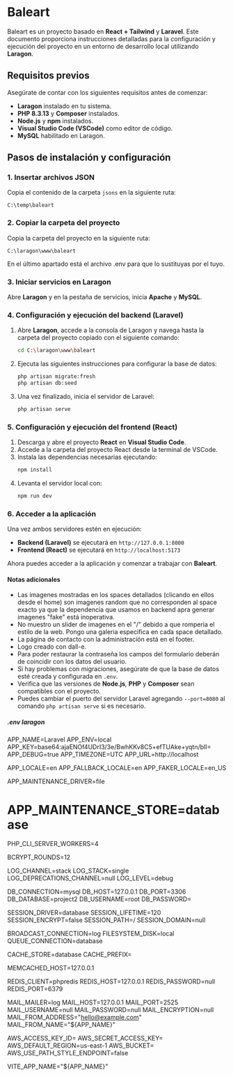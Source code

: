 # Baleart

Baleart es un proyecto basado en **React + Tailwind** y **Laravel**. Este documento proporciona instrucciones detalladas para la configuración y ejecución del proyecto en un entorno de desarrollo local utilizando **Laragon**.

## Requisitos previos

Asegúrate de contar con los siguientes requisitos antes de comenzar:

- **Laragon** instalado en tu sistema.
- **PHP 8.3.13** y **Composer** instalados.
- **Node.js** y **npm** instalados.
- **Visual Studio Code (VSCode)** como editor de código.
- **MySQL** habilitado en Laragon.

## Pasos de instalación y configuración

### 1. Insertar archivos JSON

Copia el contenido de la carpeta `jsons` en la siguiente ruta:

```
C:\temp\baleart
```

### 2. Copiar la carpeta del proyecto

Copia la carpeta del proyecto en la siguiente ruta:

```
C:\laragon\www\baleart
```
En el último apartado está el archivo .env para que lo sustituyas por el tuyo.


### 3. Iniciar servicios en Laragon

Abre **Laragon** y en la pestaña de servicios, inicia **Apache** y **MySQL**.

### 4. Configuración y ejecución del backend (Laravel)

1. Abre **Laragon**, accede a la consola de Laragon y navega hasta la carpeta del proyecto copiado con el siguiente comando:
   ```sh
   cd C:\laragon\www\baleart
   ```
2. Ejecuta las siguientes instrucciones para configurar la base de datos:
   ```sh
   php artisan migrate:fresh
   php artisan db:seed
   ```
3. Una vez finalizado, inicia el servidor de Laravel:
   ```sh
   php artisan serve
   ```

### 5. Configuración y ejecución del frontend (React)

1. Descarga y abre el proyecto **React** en **Visual Studio Code**.
2. Accede a la carpeta del proyecto React desde la terminal de VSCode.
3. Instala las dependencias necesarias ejecutando:
   ```sh
   npm install
   ```
4. Levanta el servidor local con:
   ```sh
   npm run dev
   ```

### 6. Acceder a la aplicación

Una vez ambos servidores estén en ejecución:

- **Backend (Laravel)** se ejecutará en `http://127.0.0.1:8000`
- **Frontend (React)** se ejecutará en `http://localhost:5173`

Ahora puedes acceder a la aplicación y comenzar a trabajar con **Baleart**.

#### Notas adicionales

- Las imagenes mostradas en los spaces detallados (clicando en ellos desde el home) son imagenes random que no corresponden al space exacto ya que la dependencia que usamos en backend apra generar imagenes "fake" está inoperativa.
- No muestro un slider de imagenes en el "/" debido a que romperia el estilo de la web. Pongo una galeria especifica en cada space detallado.
- La página de contacto con la administración está en el footer.
- Logo creado con dall-e.
- Para poder restaurar la contraseña los campos del formulario deberán de coincidir con los datos del usuario.
- Si hay problemas con migraciones, asegúrate de que la base de datos esté creada y configurada en `.env`.
- Verifica que las versiones de **Node.js**, **PHP** y **Composer** sean compatibles con el proyecto.
- Puedes cambiar el puerto del servidor Laravel agregando `--port=8080` al comando `php artisan serve` si es necesario.


##### .env laragon

APP_NAME=Laravel
APP_ENV=local
APP_KEY=base64:ajaENOf4UDrI3/3e/BwhKKv8C5+efTUAke+yqtn/blI=
APP_DEBUG=true
APP_TIMEZONE=UTC
APP_URL=http://localhost

APP_LOCALE=en
APP_FALLBACK_LOCALE=en
APP_FAKER_LOCALE=en_US

APP_MAINTENANCE_DRIVER=file
# APP_MAINTENANCE_STORE=database

PHP_CLI_SERVER_WORKERS=4

BCRYPT_ROUNDS=12

LOG_CHANNEL=stack
LOG_STACK=single
LOG_DEPRECATIONS_CHANNEL=null
LOG_LEVEL=debug

DB_CONNECTION=mysql
DB_HOST=127.0.0.1
DB_PORT=3306
DB_DATABASE=project2
DB_USERNAME=root
DB_PASSWORD=

SESSION_DRIVER=database
SESSION_LIFETIME=120
SESSION_ENCRYPT=false
SESSION_PATH=/
SESSION_DOMAIN=null

BROADCAST_CONNECTION=log
FILESYSTEM_DISK=local
QUEUE_CONNECTION=database

CACHE_STORE=database
CACHE_PREFIX=

MEMCACHED_HOST=127.0.0.1

REDIS_CLIENT=phpredis
REDIS_HOST=127.0.0.1
REDIS_PASSWORD=null
REDIS_PORT=6379

MAIL_MAILER=log
MAIL_HOST=127.0.0.1
MAIL_PORT=2525
MAIL_USERNAME=null
MAIL_PASSWORD=null
MAIL_ENCRYPTION=null
MAIL_FROM_ADDRESS="hello@example.com"
MAIL_FROM_NAME="${APP_NAME}"

AWS_ACCESS_KEY_ID=
AWS_SECRET_ACCESS_KEY=
AWS_DEFAULT_REGION=us-east-1
AWS_BUCKET=
AWS_USE_PATH_STYLE_ENDPOINT=false

VITE_APP_NAME="${APP_NAME}"
